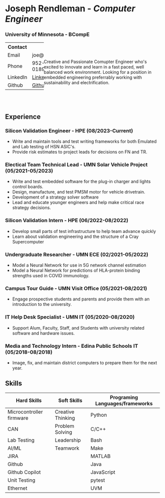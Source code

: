 # **Joseph Rendleman** \- _Computer Engineer_
### University of Minnesota - BCompE

<div style="width: 100%;">
    <div style="margin-right: 75%; height: 100px">
        <table style="position: relative; vertical-align: top;">
            <tr>
                <th>Contact</th>
            </tr>
            <tr>
                <td>Email</td>
                <td>joe@cojilas.com</td>
            </tr>
            <tr>
                <td>Phone</td>
                <td>952-681-0189</td>
            </tr>
            <tr>
                <td>LinkedIn</td>
                <td><a href="https://www.linkedin.com/in/joseph-rendleman">LinkedIn</a></td>
            </tr>
            <tr>
                <td>Github</td>
                <td><a href="https://github.com/Jrendl">Github</a></td>
            </tr>
        </table>
    </div>
    <div style="margin-left: 25%;">
        <p style="top:-60px; position: relative; vertical-align: top; margin-left: 0%">
            Creative and Passionate Comupter Engineer who's excited to innovate and learn in a fast paced, well balanced work environment. Looking for a position in embedded engineering preferrably working with sustainability and electrification.
        </p>
    </div>
</div>

## Experience

### **Silicon Validation Engineer** - HPE (08/2023-Current)
 - Write and maintain tools and test writing frameworks for both Emulated and Lab testing of HSN ASIC's.
 - Provide risk estimates to project leads for decisions on FN and TR.

### **Electical Team Technical Lead** - UMN Solar Vehicle Project (05/2021-05/2023)
 - Write and test embedded software for the plug-in charger and lights control boards.
 - Design, manufacture, and test PMSM motor for vehicle drivetrain.
 - Development of a strategy solver software
 - Lead and educate younger engineers and help make critical race strategy decisions.

### **Silicon Validation Intern** - HPE (06/2022-08/2022)
 - Develop small parts of test infrastructure to help team advance quickly
 - Learn about validation engineering and the structure of a Cray Supercomputer

### **Undergraduate Researcher** - UMN ECE (02/2021-05/2022)
 - Model a Neural Network for use in 5G network channel estimation
 - Model a Neural Network for predictions of HLA-protein binding strengths used in COVID immunology.

### **Campus Tour Guide** - UMN Visit Office (05/2021-08/2021)
 -  Engage prospective students and parents and provide them with an introduction to the university.

### **IT Help Desk Specialist** - UMN IT (05/2020-08/2020)
 - Support Alum, Faculty, Staff, and Students with university related software and hardware issues.

### **Media and Technology Intern** - Edina Public Schools IT (05/2018-08/2018)
 - Image, fix, and maintain district computers to prepare them for the next year.


## Skills

|        Hard Skills       |    Soft Skills    | Programing Languages/frameworks |
| ------------------------ | ----------------- | ------------------------------- |
| Microcontroller firmware | Creative Thinking |             Python              |
|           CAN            |  Problem Solving  |              C/C++              |
|       Lab Testing        |    Leadership     |              Bash               |
|         AI/ML            |     Teamwork      |              Make               |
|         JIRA             |                   |             MATLAB              |
|        Github            |                   |              Java               |
|     Github Copilot       |                   |            JavaScript           |
|      Unit Testing        |                   |             pytest              |
|        Ethernet          |                   |              UVM                |
